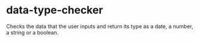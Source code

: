 # data-type-checker
 Checks the data that the user inputs and return its type as a date, a number, a string or a boolean.
